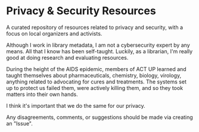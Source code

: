 # Privacy & Security Resources
A curated repository of resources related to privacy and security, with a focus on local organizers and activists.

Although I work in library metadata, I am not a cybersecurity expert by any means. All that I know has been self-taught. Luckily, as a librarian, I'm really good at doing research and evaluating resources.

During the height of the AIDS epidemic, members of ACT UP learned and taught themselves about pharmaceuticals, chemistry, biology, virology, anything related to advocating for cures and treatments. The systems set up to protect us failed them, were actively killing them, and so they took matters into their own hands.

I think it's important that we do the same for our privacy.

Any disagreements, comments, or suggestions should be made via creating an "Issue".
